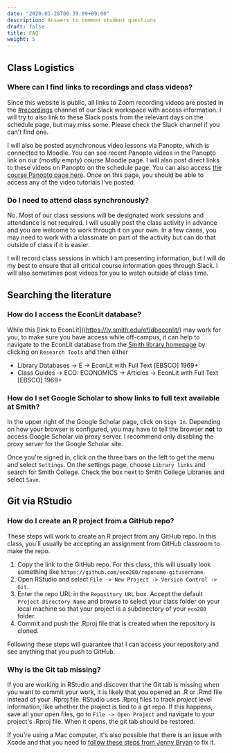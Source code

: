 ```yaml
---
date: "2020-01-28T00:39:09+09:00"
description: Answers to common student questions
draft: false
title: FAQ
weight: 5
---
```

## Class Logistics

### Where can I find links to recordings and class videos?

Since this website is public, all links to Zoom recording videos are posted in the [#recordings](https://smi-eco280-02-202101.slack.com/archives/C019JD2AK7H) channel of our Slack workspace with access information. I will try to also link to these Slack posts from the relevant days on the schedule page, but may miss some. Please check the Slack channel if you can't find one.

I will also be posted asynchronous video lessons via Panopto, which is connected to Moodle. You can see recent Panopto videos in the Panopto link on our (mostly empty) course Moodle page. I will also post direct links to these videos on Panopto on the schedule page. You can also access [the course Panopto page here](https://smith.hosted.panopto.com/Panopto/Pages/Sessions/List.aspx?folderID=9d42ac90-ae67-4f09-9b04-ac3001413f80). Once on this page, you should be able to access any of the video tutorials I've posted.

### Do I need to attend class synchronously?

No. Most of our class sessions will be designated work sessions and attendance is not required. I will usually post the class activity in advance and you are welcome to work through it on your own. In a few cases, you may need to work with a classmate on part of the activity but can do that outside of class if it is easier.

I will record class sessions in which I am presenting information, but I will do my best to ensure that all critical course information goes through Slack. I will also sometimes post videos for you to watch outside of class time.

## Searching the literature

### How do I access the EconLit database?

While this [link to EconLit]((https://ly.smith.edu/ef/dbeconlit/) may work for you, to make sure you have access while off-campus, it can help to navigate to the EconLit database from the [Smith library homepage](https://libraries.smith.edu/) by clicking on `Research Tools` and then either 

- Library Databases -> E -> EconLit with Full Text [EBSCO] 1969+
- Class Guides -> ECO: ECONOMICS -> Articles -> EconLit with Full Text [EBSCO] 1969+

### How do I set Google Scholar to show links to full text available at Smith?

In the upper right of the Google Scholar page, click on `Sign In`. Depending on how your browser is configured, you may have to tell the browser **not** to access Google Scholar via proxy server. I recommend only disabling the proxy server for the Google Scholar site. 

Once you're signed in, click on the three bars on the left to get the menu and select `Settings`. On the settings page, choose `Library links` and search for Smith College. Check the box next to Smith College Libraries and select `Save`.

## Git via RStudio

### How do I create an R project from a GitHub repo?

These steps will work to create an R project from any GitHub repo. In this class, you'll usually be accepting an assignment from GitHub classroom to make the repo.

1. Copy the link to the GitHub repo. For this class, this will usually look something like `https://github.com/eco280/reponame-gitusername`.
2. Open RStudio and select `File -> New Project -> Version Control -> Git`.
3. Enter the repo URL in the `Repository URL` box. Accept the default `Project Directory Name` and browse to select your class folder on your local machine so that your project is a subdirectory of your `eco280` folder.
4. Commit and push the .Rproj file that is created when the repository is cloned.

Following these steps will guarantee that I can access your repository and see anything that you push to GitHub.

### Why is the Git tab missing?

If you are working in RStudio and discover that the Git tab is missing when you want to commit your work, it is likely that you opened an .R or .Rmd file instead of your .Rproj file. RStudio uses .Rproj files to track *project* level information, like whether the project is tied to a git repo. If this happens, save all your open files, go to `File -> Open Project` and navigate to your project's .Rproj file. When it opens, the git tab should be restored.

If you're using a Mac computer, it's also possible that there is an issue with Xcode and that you need to [follow these steps from Jenny Bryan](https://happygitwithr.com/troubleshooting.html#rstudio-git-pane-disappears-on-mac-os) to fix it.
